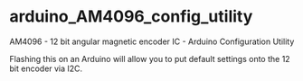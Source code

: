 # arduino_AM4096_config_utility
AM4096 - 12 bit angular magnetic encoder IC - Arduino Configuration Utility


Flashing this on an Arduino will allow you to put default settings onto the 12 bit encoder via I2C.
